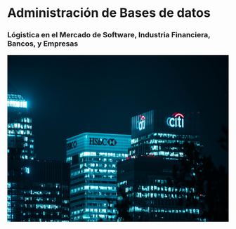 # Administración de Bases de datos
### Lógistica en el Mercado de Software, Industria Financiera, Bancos, y Empresas
<img align="center" src="https://github.com/CesarM4rtinez/CesarM4rtinez/blob/main/miquel-parera-41J9-JTIP-c-unsplash.jpg?raw=true" width="2920" height="380"/>
